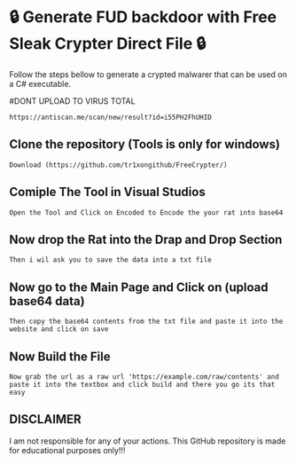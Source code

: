 # 🔒 Generate **FUD** backdoor with Free Sleak Crypter **Direct File** 🔒
Follow the steps bellow to generate a crypted malwarer that can be used on a C# executable.

#DONT UPLOAD TO VIRUS TOTAL
```
https://antiscan.me/scan/new/result?id=i55PH2FhUHID
```

## Clone the repository (Tools is only for windows)
```
Download (https://github.com/tr1xongithub/FreeCrypter/)
```


## Comiple The Tool in Visual Studios

```
Open the Tool and Click on Encoded to Encode the your rat into base64
```

## Now drop the Rat into the Drap and Drop Section
```
Then i wil ask you to save the data into a txt file
```
## Now go to the Main Page and Click on (upload base64 data)
```
Then copy the base64 contents from the txt file and paste it into the website and click on save
```
## Now Build the File
```
Now grab the url as a raw url 'https://example.com/raw/contents' and paste it into the textbox and click build and there you go its that easy
```
## DISCLAIMER

I am not responsible for any of your actions. This GitHub repository is made for educational purposes only!!!
